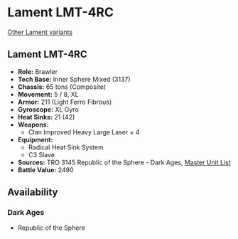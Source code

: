 # Lament LMT-4RC

[Other Lament variants](../lament.md)

## Lament LMT-4RC
- **Role:** Brawler
- **Tech Base:** Inner Sphere Mixed (3137)
- **Chassis:** 65 tons (Composite)
- **Movement:** 5 / 8, XL
- **Armor:** 211 (Light Ferro Fibrous)
- **Gyroscope:** XL Gyro
- **Heat Sinks:** 21 (42)
- **Weapons:**
  - Clan Improved Heavy Large Laser × 4
- **Equipment:**
  - Radical Heat Sink System
  - C3 Slave
- **Sources:** TRO 3145 Republic of the Sphere - Dark Ages, [Master Unit List](http://masterunitlist.info/Unit/Details/6724/lament-lmt-4rc)
- **Battle Value:** 2490

## Availability

### Dark Ages
- Republic of the Sphere

